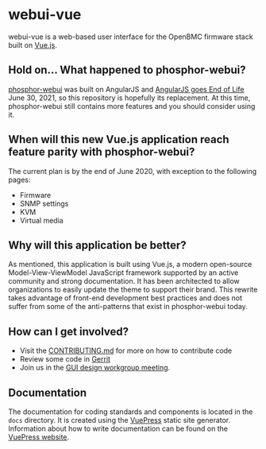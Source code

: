 # webui-vue

webui-vue is a web-based user interface for the OpenBMC firmware stack built on
[Vue.js](https://vuejs.org/).

## Hold on... What happened to phosphor-webui?

[phosphor-webui](https://github.com/openbmc/phosphor-webui) was built on
AngularJS and [AngularJS goes End of Life](https://www.convective.com/angularjs-end-of-life/)
June 30, 2021, so this repository is hopefully its replacement. At this time,
phosphor-webui still contains more features and you should consider using it.

## When will this new Vue.js application reach feature parity with phosphor-webui?

The current plan is by the end of June 2020, with exception to the following pages:
- Firmware
- SNMP settings
- KVM
- Virtual media

## Why will this application be better?

As mentioned, this application is built using Vue.js, a modern open-source
Model-View-ViewModel JavaScript framework supported by an active community and
strong documentation. It has been architected to allow organizations to easily
update the theme to support their brand. This rewrite takes advantage of
front-end development best practices and does not suffer from some of the
anti-patterns that exist in phosphor-webui today.

## How can I get involved?
- Visit the [CONTRIBUTING.md](CONTRIBUTING.md) for more on how to contribute code
- Review some code in [Gerrit](https://gerrit.openbmc-project.xyz/q/project:openbmc%252Fwebui-vue+status:open)
- Join us in the [GUI design workgroup meeting](https://github.com/openbmc/openbmc/wiki/GUI-Design-work-group).


## Documentation
The documentation for coding standards and components is located in the `docs` directory. It is created using the [VuePress](https://vuepress.vuejs.org/) static site generator. Information about how to write documentation can be found on the [VuePress website](https://vuepress.vuejs.org/).